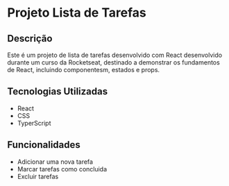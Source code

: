 # Projeto Lista de Tarefas

## Descrição
Este é um projeto de lista de tarefas desenvolvido com React desenvolvido durante um curso da Rocketseat, destinado a demonstrar os fundamentos de React, incluindo componentesm, estados e props.

## Tecnologias Utilizadas 
- React
- CSS
- TyperScript

## Funcionalidades 
- Adicionar uma nova tarefa
- Marcar tarefas como concluida
- Excluir tarefas

